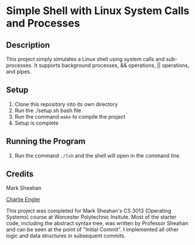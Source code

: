 # Simple Shell with Linux System Calls and Processes

## Description

This project simply simulates a Linux shell using system calls and sub-processes. It supports background processes, && operations, || operations, and pipes.

## Setup

1. Clone this repository into its own directory
2. Run the ./setup.sh bash file
3. Run the command ```make``` to compile the project
4. Setup is complete

## Running the Program

1. Run the command ```./lsh``` and the shell will open in the command line

## Credits

Mark Sheahan

[Charlie Engler](https://github.com/charlieengler)

This project was completed for Mark Sheahan's CS 3013 (Operating Systems) course at Worcester Polytechnic Insitute. Most of the starter code, including the abstract syntax tree, was written by Professor Sheahan and can be seen at the point of "Initial Commit". I implemented all other logic and data structures in subsequent commits.
